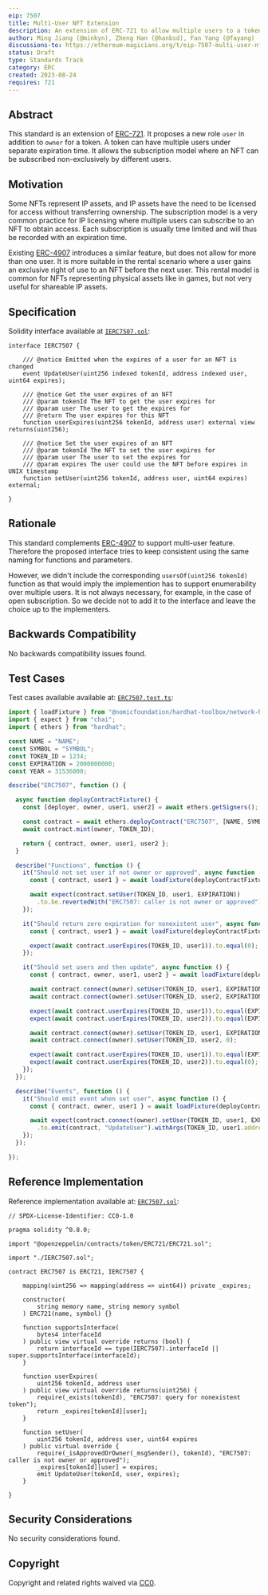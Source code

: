 ```yaml
---
eip: 7507
title: Multi-User NFT Extension
description: An extension of ERC-721 to allow multiple users to a token with restricted permissions.
author: Ming Jiang (@minkyn), Zheng Han (@hanbsd), Fan Yang (@fayang)
discussions-to: https://ethereum-magicians.org/t/eip-7507-multi-user-nft-extension/15660
status: Draft
type: Standards Track
category: ERC
created: 2023-08-24
requires: 721
---
```


## Abstract

This standard is an extension of [ERC-721](../00721.md). It proposes a new role `user` in addition to `owner` for a token. A token can have multiple users under separate expiration time. It allows the subscription model where an NFT can be subscribed non-exclusively by different users.

## Motivation

Some NFTs represent IP assets, and IP assets have the need to be licensed for access without transferring ownership. The subscription model is a very common practice for IP licensing where multiple users can subscribe to an NFT to obtain access. Each subscription is usually time limited and will thus be recorded with an expiration time.

Existing [ERC-4907](../04907.md) introduces a similar feature, but does not allow for more than one user. It is more suitable in the rental scenario where a user gains an exclusive right of use to an NFT before the next user. This rental model is common for NFTs representing physical assets like in games, but not very useful for shareable IP assets.

## Specification

Solidity interface available at [`IERC7507.sol`](./assets/contracts/IERC7507.sol):

```solidity
interface IERC7507 {

    /// @notice Emitted when the expires of a user for an NFT is changed
    event UpdateUser(uint256 indexed tokenId, address indexed user, uint64 expires);

    /// @notice Get the user expires of an NFT
    /// @param tokenId The NFT to get the user expires for
    /// @param user The user to get the expires for
    /// @return The user expires for this NFT
    function userExpires(uint256 tokenId, address user) external view returns(uint256);

    /// @notice Set the user expires of an NFT
    /// @param tokenId The NFT to set the user expires for
    /// @param user The user to set the expires for
    /// @param expires The user could use the NFT before expires in UNIX timestamp
    function setUser(uint256 tokenId, address user, uint64 expires) external;

}
```

## Rationale

This standard complements [ERC-4907](../04907.md) to support multi-user feature. Therefore the proposed interface tries to keep consistent using the same naming for functions and parameters.

However, we didn't include the corresponding `usersOf(uint256 tokenId)` function as that would imply the implemention has to support enumerability over multiple users. It is not always necessary, for example, in the case of open subscription. So we decide not to add it to the interface and leave the choice up to the implementers.

## Backwards Compatibility

No backwards compatibility issues found.

## Test Cases

Test cases available available at: [`ERC7507.test.ts`](./assets/test/ERC7507.test.ts):

```typescript
import { loadFixture } from "@nomicfoundation/hardhat-toolbox/network-helpers";
import { expect } from "chai";
import { ethers } from "hardhat";

const NAME = "NAME";
const SYMBOL = "SYMBOL";
const TOKEN_ID = 1234;
const EXPIRATION = 2000000000;
const YEAR = 31536000;

describe("ERC7507", function () {

  async function deployContractFixture() {
    const [deployer, owner, user1, user2] = await ethers.getSigners();

    const contract = await ethers.deployContract("ERC7507", [NAME, SYMBOL], deployer);
    await contract.mint(owner, TOKEN_ID);

    return { contract, owner, user1, user2 };
  }

  describe("Functions", function () {
    it("Should not set user if not owner or approved", async function () {
      const { contract, user1 } = await loadFixture(deployContractFixture);

      await expect(contract.setUser(TOKEN_ID, user1, EXPIRATION))
        .to.be.revertedWith("ERC7507: caller is not owner or approved");
    });

    it("Should return zero expiration for nonexistent user", async function () {
      const { contract, user1 } = await loadFixture(deployContractFixture);

      expect(await contract.userExpires(TOKEN_ID, user1)).to.equal(0);
    });

    it("Should set users and then update", async function () {
      const { contract, owner, user1, user2 } = await loadFixture(deployContractFixture);

      await contract.connect(owner).setUser(TOKEN_ID, user1, EXPIRATION);
      await contract.connect(owner).setUser(TOKEN_ID, user2, EXPIRATION);

      expect(await contract.userExpires(TOKEN_ID, user1)).to.equal(EXPIRATION);
      expect(await contract.userExpires(TOKEN_ID, user2)).to.equal(EXPIRATION);

      await contract.connect(owner).setUser(TOKEN_ID, user1, EXPIRATION + YEAR);
      await contract.connect(owner).setUser(TOKEN_ID, user2, 0);

      expect(await contract.userExpires(TOKEN_ID, user1)).to.equal(EXPIRATION + YEAR);
      expect(await contract.userExpires(TOKEN_ID, user2)).to.equal(0);
    });
  });

  describe("Events", function () {
    it("Should emit event when set user", async function () {
      const { contract, owner, user1 } = await loadFixture(deployContractFixture);

      await expect(contract.connect(owner).setUser(TOKEN_ID, user1, EXPIRATION))
        .to.emit(contract, "UpdateUser").withArgs(TOKEN_ID, user1.address, EXPIRATION);
    });
  });

});
```

## Reference Implementation

Reference implementation available at: [`ERC7507.sol`](./assets/contracts/ERC7507.sol):

```solidity
// SPDX-License-Identifier: CC0-1.0

pragma solidity ^0.8.0;

import "@openzeppelin/contracts/token/ERC721/ERC721.sol";

import "./IERC7507.sol";

contract ERC7507 is ERC721, IERC7507 {

    mapping(uint256 => mapping(address => uint64)) private _expires;

    constructor(
        string memory name, string memory symbol
    ) ERC721(name, symbol) {}

    function supportsInterface(
        bytes4 interfaceId
    ) public view virtual override returns (bool) {
        return interfaceId == type(IERC7507).interfaceId || super.supportsInterface(interfaceId);
    }

    function userExpires(
        uint256 tokenId, address user
    ) public view virtual override returns(uint256) {
        require(_exists(tokenId), "ERC7507: query for nonexistent token");
        return _expires[tokenId][user];
    }

    function setUser(
        uint256 tokenId, address user, uint64 expires
    ) public virtual override {
        require(_isApprovedOrOwner(_msgSender(), tokenId), "ERC7507: caller is not owner or approved");
        _expires[tokenId][user] = expires;
        emit UpdateUser(tokenId, user, expires);
    }

}
```

## Security Considerations

No security considerations found.

## Copyright

Copyright and related rights waived via [CC0](/LICENSE.md).
